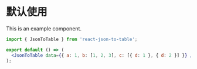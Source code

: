 # 默认使用

This is an example component.

```jsx
import { JsonToTable } from 'react-json-to-table';

export default () => (
  <JsonToTable data={{ a: 1, b: [1, 2, 3], c: [{ d: 1 }, { d: 2 }] }} />
);
```

